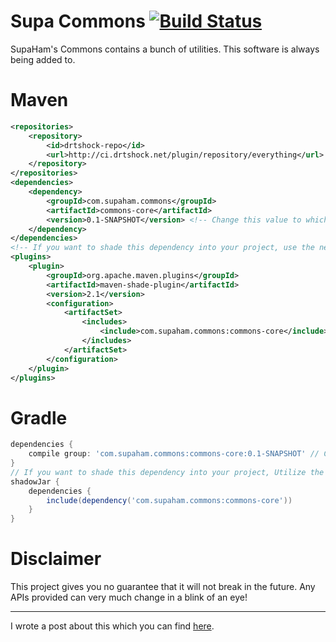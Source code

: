 # Supa Commons [![Build Status](https://ci.drtshock.net/buildStatus/icon?job=SupaCommons)](https://ci.drtshock.net/job/SupaCommons/)
SupaHam's Commons contains a bunch of utilities. This software is always being added to.

# Maven
```xml
<repositories>
    <repository>
        <id>drtshock-repo</id>
        <url>http://ci.drtshock.net/plugin/repository/everything</url>
    </repository>
</repositories>
<dependencies>
    <dependency>
        <groupId>com.supaham.commons</groupId>
        <artifactId>commons-core</artifactId>
        <version>0.1-SNAPSHOT</version> <!-- Change this value to whichever version you wish to depend on. -->
    </dependency>
</dependencies>
<!-- If you want to shade this dependency into your project, use the next piece of code -->
<plugins>
    <plugin>
        <groupId>org.apache.maven.plugins</groupId>
        <artifactId>maven-shade-plugin</artifactId>
        <version>2.1</version>
        <configuration>
            <artifactSet>
                <includes>
                    <include>com.supaham.commons:commons-core</include>
                </includes>
            </artifactSet>
        </configuration>
    </plugin>
</plugins>
```

# Gradle
```groovy
dependencies {
    compile group: 'com.supaham.commons:commons-core:0.1-SNAPSHOT' // Change the last section to whichever version you wish to depend on.
}
// If you want to shade this dependency into your project, Utilize the ShadowJar plugin like so:
shadowJar {
    dependencies {
        include(dependency('com.supaham.commons:commons-core'))
    }
}
```

# Disclaimer
This project gives you no guarantee that it will not break in the future. Any APIs provided can 
very much change in a blink of an eye!

---

I wrote a post about this which you can find [here](http://supaham.com/supacommons-java-and-bukkit-commons-library/).
